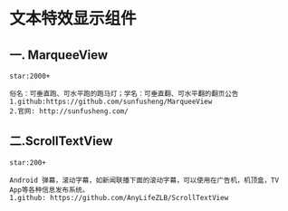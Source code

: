 # 文本特效显示组件

## 一. MarqueeView

    star:2000+

    俗名：可垂直跑、可水平跑的跑马灯；学名：可垂直翻、可水平翻的翻页公告
    1.github:https://github.com/sunfusheng/MarqueeView
    2.官网: http://sunfusheng.com/

## 二.ScrollTextView  

    star:200+

    Android 弹幕，滚动字幕，如新闻联播下面的滚动字幕，可以使用在广告机，机顶盒，TV App等各种信息发布系统。
    1.github: https://github.com/AnyLifeZLB/ScrollTextView

